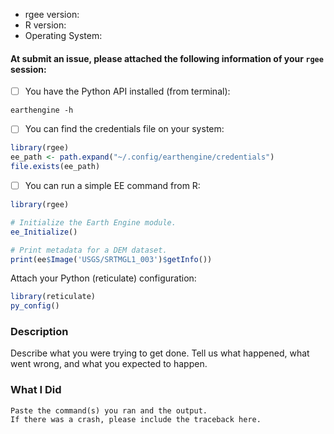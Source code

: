 * rgee version:
* R version:
* Operating System:

#### At submit an issue, please attached the following information of your `rgee` session:

- [ ] You have the Python API installed (from terminal):
```
earthengine -h
```

- [ ] You can find the credentials file on your system: 
```r
library(rgee)
ee_path <- path.expand("~/.config/earthengine/credentials")
file.exists(ee_path)
```
- [ ] You can run a simple EE command from R: 

```r
library(rgee)

# Initialize the Earth Engine module.
ee_Initialize()

# Print metadata for a DEM dataset.
print(ee$Image('USGS/SRTMGL1_003')$getInfo())
``` 

Attach your Python (reticulate) configuration:

```r
library(reticulate)
py_config()
```

### Description

Describe what you were trying to get done.
Tell us what happened, what went wrong, and what you expected to happen.

### What I Did

```
Paste the command(s) you ran and the output.
If there was a crash, please include the traceback here.
```
